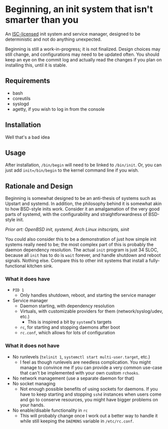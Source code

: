 # Beginning, an init system that isn't smarter than you

An [ISC-licensed](LICENSE) init system and service manager, designed to be
deterministic and not do anything unexpected.

Beginning is still a work-in-progress; it is not finalized. Design choices
may still change, and configurations may need to be updated often. You
should keep an eye on the commit log and actually read the changes if you
plan on installing this, until it is stable.

## Requirements
- bash
- coreutils
- syslogd
- agetty, if you wish to log in from the console

## Installation
Well that's a bad idea

## Usage
After installation, `/bin/begin` will need to be linked to `/bin/init`. Or,
you can just add `init=/bin/begin` to the kernel command line if you wish.

## Rationale and Design
Beginning is somewhat designed to be an anti-thesis of systems such as
Upstart and systemd. In addition, the philosophy behind it is somewhat akin
to how BSD-style inits work. Consider it an amalgamation of the very good
parts of systemd, with the configurability and straightforwardness of
BSD-style init.

*Prior art: OpenBSD init, systemd, Arch Linux initscripts, sinit*

You could also consider this to be a demonstration of just how simple init
systems really need to be; the most complex part of this is probably the
daemon dependency resolution.
The actual `init` program is just 34 SLOC, because all `init` has to do is
`wait` forever, and handle shutdown and reboot signals. Nothing else.
Compare this to other init systems that install a fully-functional kitchen
sink.

### What it does have
- `PID 1`
    - Only handles shutdown, reboot, and starting the service manager
- Service manager
    - Daemon starting, with dependency resolution
    - Virtuals, with customizable providers for them (network/syslog/udev,
      etc.)
        - This is inspired a bit by `systemd`'s targets
    - `rc`, for starting and stopping daemons after boot
    - `rc.conf`, which allows for lots of configuration

### What it does not have
- No runlevels (`telinit 1`, `systemctl start multi-user.target`, etc.)
    - I feel as though runlevels are needless complication. You might manage to
      convince me if you can provide a very common use-case that can't be
      implemented with your own custom `rchooks`.
- No network management (use a separate daemon for that)
- No socket managing
    - Not enough possible benefits of using sockets for daemons. If you
      have to keep starting and stopping `sshd` instances when users come
      and go to conserve resources, you might have bigger problems on your
      hands.
- No enable/disable functionality in `rc`
    - This will probably change once I work out a better way to handle it
      while still keeping the `DAEMONS` variable in `/etc/rc.conf`.

